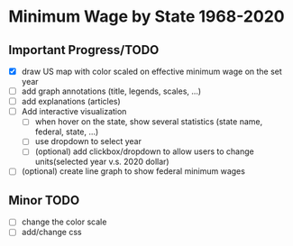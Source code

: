 # Minimum Wage by State 1968-2020

## Important Progress/TODO

- [x] draw US map with color scaled on effective minimum wage on the set year
- [ ] add graph annotations (title, legends, scales, ...)
- [ ] add explanations (articles)
- [ ] Add interactive visualization
  - [ ] when hover on the state, show several statistics (state name, federal, state, ...)
  - [ ] use dropdown to select year
  - [ ] (optional) add clickbox/dropdown to allow users to change units(selected year v.s. 2020 dollar)
- [ ] (optional) create line graph to show federal minimum wages

## Minor TODO

- [ ] change the color scale
- [ ] add/change css
